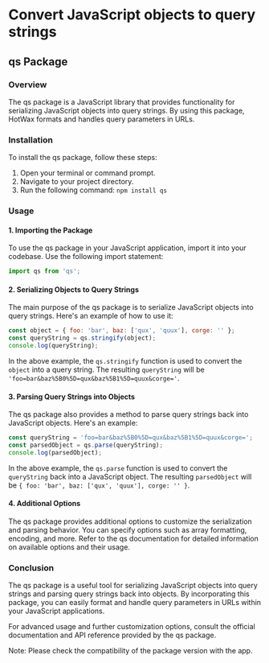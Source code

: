 # Convert JavaScript objects to query strings

## qs Package

### Overview

The qs package is a JavaScript library that provides functionality for serializing JavaScript objects into query strings. By using this package, HotWax formats and handles query parameters in URLs.

### Installation

To install the qs package, follow these steps:

1. Open your terminal or command prompt.
2. Navigate to your project directory.
3. Run the following command: `npm install qs`

### Usage

#### 1. Importing the Package

To use the qs package in your JavaScript application, import it into your codebase. Use the following import statement:

```javascript
import qs from 'qs';
```

#### 2. Serializing Objects to Query Strings

The main purpose of the qs package is to serialize JavaScript objects into query strings. Here's an example of how to use it:

```javascript
const object = { foo: 'bar', baz: ['qux', 'quux'], corge: '' };
const queryString = qs.stringify(object);
console.log(queryString);
```

In the above example, the `qs.stringify` function is used to convert the `object` into a query string. The resulting `queryString` will be `'foo=bar&baz%5B0%5D=qux&baz%5B1%5D=quux&corge='`.

#### 3. Parsing Query Strings into Objects

The qs package also provides a method to parse query strings back into JavaScript objects. Here's an example:

```javascript
const queryString = 'foo=bar&baz%5B0%5D=qux&baz%5B1%5D=quux&corge=';
const parsedObject = qs.parse(queryString);
console.log(parsedObject);
```

In the above example, the `qs.parse` function is used to convert the `queryString` back into a JavaScript object. The resulting `parsedObject` will be `{ foo: 'bar', baz: ['qux', 'quux'], corge: '' }`.

#### 4. Additional Options

The qs package provides additional options to customize the serialization and parsing behavior. You can specify options such as array formatting, encoding, and more. Refer to the qs documentation for detailed information on available options and their usage.

### Conclusion

The qs package is a useful tool for serializing JavaScript objects into query strings and parsing query strings back into objects. By incorporating this package, you can easily format and handle query parameters in URLs within your JavaScript applications.

For advanced usage and further customization options, consult the official documentation and API reference provided by the qs package.

Note: Please check the compatibility of the package version with the app. 
